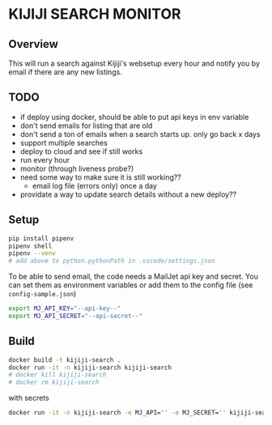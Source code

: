 # KIJIJI SEARCH MONITOR

## Overview

This will run a search against Kijiji's websetup every hour and notify you by email if there are any new listings.

## TODO

- if deploy using docker, should be able to put api keys in env variable
- don't send emails for listing that are old
- don't send a ton of emails when a search starts up.  only go back x days
- support multiple searches
- deploy to cloud and see if still works
- run every hour
- monitor (through liveness probe?)
- need some way to make sure it is still working??
  - email log file (errors only) once a day
- providate a way to update search details without a new deploy??

## Setup

```bash
pip install pipenv
pipenv shell
pipenv --venv
# add above to python.pythonPath in .vscode/settings.json
```

To be able to send email, the code needs a MailJet api key and secret. You can set them as environment variables or add them to the config file (see `config-sample.json`)

```bash
export MJ_API_KEY="--api-key--"
export MJ_API_SECRET="--api-secret--"
```

## Build

```bash
docker build -t kijiji-search .
docker run -it -n kijiji-search kijiji-search
# docker kill kijiji-search
# docker rm kijiji-search
```

with secrets

```bash
docker run -it -n kijiji-search -e MJ_API='' -e MJ_SECRET='' kijiji-search
```

<!-- 
individual page
-----
-title in class'itemTitleWrapper' div div h1
- description in class='showMoreWrapper' div div div'itemProp=description'
- page also has itemprop='price' which in <span>
- itemprop='dataPosted'
- itemprop='address'
- itemprop='image' -->
